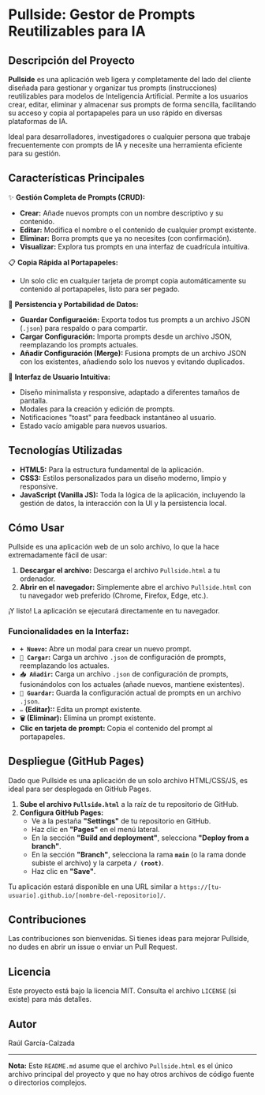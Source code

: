 # Pullside: Gestor de Prompts Reutilizables para IA

## Descripción del Proyecto

**Pullside** es una aplicación web ligera y completamente del lado del cliente diseñada para gestionar y organizar tus prompts (instrucciones) reutilizables para modelos de Inteligencia Artificial. Permite a los usuarios crear, editar, eliminar y almacenar sus prompts de forma sencilla, facilitando su acceso y copia al portapapeles para un uso rápido en diversas plataformas de IA.

Ideal para desarrolladores, investigadores o cualquier persona que trabaje frecuentemente con prompts de IA y necesite una herramienta eficiente para su gestión.

## Características Principales

✨ **Gestión Completa de Prompts (CRUD):**
*   **Crear:** Añade nuevos prompts con un nombre descriptivo y su contenido.
*   **Editar:** Modifica el nombre o el contenido de cualquier prompt existente.
*   **Eliminar:** Borra prompts que ya no necesites (con confirmación).
*   **Visualizar:** Explora tus prompts en una interfaz de cuadrícula intuitiva.

📋 **Copia Rápida al Portapapeles:**
*   Un solo clic en cualquier tarjeta de prompt copia automáticamente su contenido al portapapeles, listo para ser pegado.

💾 **Persistencia y Portabilidad de Datos:**
*   **Guardar Configuración:** Exporta todos tus prompts a un archivo JSON (`.json`) para respaldo o para compartir.
*   **Cargar Configuración:** Importa prompts desde un archivo JSON, reemplazando los prompts actuales.
*   **Añadir Configuración (Merge):** Fusiona prompts de un archivo JSON con los existentes, añadiendo solo los nuevos y evitando duplicados.

🚀 **Interfaz de Usuario Intuitiva:**
*   Diseño minimalista y responsive, adaptado a diferentes tamaños de pantalla.
*   Modales para la creación y edición de prompts.
*   Notificaciones "toast" para feedback instantáneo al usuario.
*   Estado vacío amigable para nuevos usuarios.

## Tecnologías Utilizadas

*   **HTML5:** Para la estructura fundamental de la aplicación.
*   **CSS3:** Estilos personalizados para un diseño moderno, limpio y responsive.
*   **JavaScript (Vanilla JS):** Toda la lógica de la aplicación, incluyendo la gestión de datos, la interacción con la UI y la persistencia local.

## Cómo Usar

Pullside es una aplicación web de un solo archivo, lo que la hace extremadamente fácil de usar:

1.  **Descargar el archivo:** Descarga el archivo `Pullside.html` a tu ordenador.
2.  **Abrir en el navegador:** Simplemente abre el archivo `Pullside.html` con tu navegador web preferido (Chrome, Firefox, Edge, etc.).

¡Y listo! La aplicación se ejecutará directamente en tu navegador.

### Funcionalidades en la Interfaz:

*   **`+ Nuevo`:** Abre un modal para crear un nuevo prompt.
*   **`📂 Cargar`:** Carga un archivo `.json` de configuración de prompts, reemplazando los actuales.
*   **`📥 Añadir`:** Carga un archivo `.json` de configuración de prompts, fusionándolos con los actuales (añade nuevos, mantiene existentes).
*   **`💾 Guardar`:** Guarda la configuración actual de prompts en un archivo `.json`.
*   **`✏️` (Editar)::** Edita un prompt existente.
*   **`🗑️` (Eliminar):** Elimina un prompt existente.
*   **Clic en tarjeta de prompt:** Copia el contenido del prompt al portapapeles.

## Despliegue (GitHub Pages)

Dado que Pullside es una aplicación de un solo archivo HTML/CSS/JS, es ideal para ser desplegada en GitHub Pages.

1.  **Sube el archivo `Pullside.html`** a la raíz de tu repositorio de GitHub.
2.  **Configura GitHub Pages:**
    *   Ve a la pestaña **"Settings"** de tu repositorio en GitHub.
    *   Haz clic en **"Pages"** en el menú lateral.
    *   En la sección **"Build and deployment"**, selecciona **"Deploy from a branch"**.
    *   En la sección **"Branch"**, selecciona la rama **`main`** (o la rama donde subiste el archivo) y la carpeta **`/ (root)`**.
    *   Haz clic en **"Save"**.

Tu aplicación estará disponible en una URL similar a `https://[tu-usuario].github.io/[nombre-del-repositorio]/`.

## Contribuciones

Las contribuciones son bienvenidas. Si tienes ideas para mejorar Pullside, no dudes en abrir un issue o enviar un Pull Request.

## Licencia

Este proyecto está bajo la licencia MIT. Consulta el archivo `LICENSE` (si existe) para más detalles.

## Autor

Raúl García-Calzada

---

**Nota:** Este `README.md` asume que el archivo `Pullside.html` es el único archivo principal del proyecto y que no hay otros archivos de código fuente o directorios complejos.
